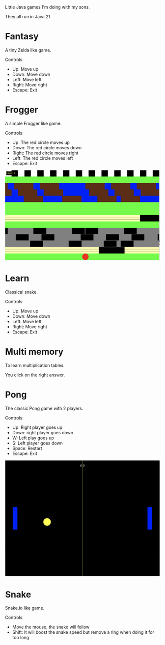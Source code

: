 Little Java games I'm doing with my sons.

They all run in Java 21.

# Fantasy

A tiny Zelda like game.

Controls:
* Up: Move up
* Down: Move down
* Left: Move left
* Right: Move right
* Escape: Exit

# Frogger

A simple Frogger like game.

Controls:
* Up: The red circle moves up
* Down: The red circle moves down
* Right: The red circle moves right
* Left: The red circle moves left
* Escape: Exit

![Frogger](frogger.png)

# Learn

Classical snake.

Controls:
* Up: Move up
* Down: Move down
* Left: Move left
* Right: Move right
* Escape: Exit

# Multi memory

To learn multiplication tables.

You click on the right answer.

# Pong

The classic Pong game with 2 players.

Controls:
* Up: Right player goes up
* Down: right player goes down
* W: Left play goes up
* S: Left player goes down
* Space: Restart
* Escape: Exit

![Pong](pong.png)


# Snake

Snake.io like game.

Controls:
* Move the mouse, the snake will follow
* Shift: It will boost the snake speed but remove a ring when doing it for too long
